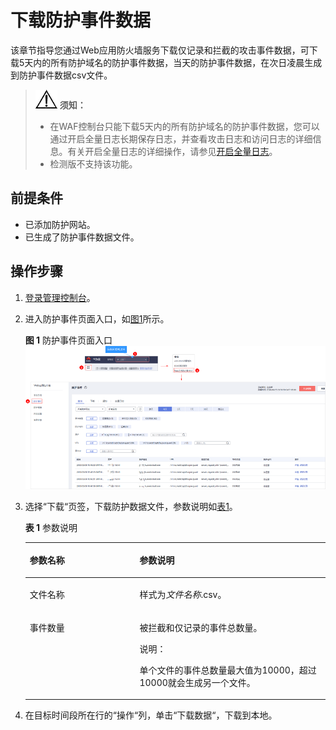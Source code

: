 # 下载防护事件数据<a name="waf_01_0077"></a>

该章节指导您通过Web应用防火墙服务下载仅记录和拦截的攻击事件数据，可下载5天内的所有防护域名的防护事件数据，当天的防护事件数据，在次日凌晨生成到防护事件数据csv文件。

>![](public_sys-resources/icon-notice.gif) **须知：** 
>-   在WAF控制台只能下载5天内的所有防护域名的防护事件数据，您可以通过开启全量日志长期保存日志，并查看攻击日志和访问日志的详细信息。有关开启全量日志的详细操作，请参见[开启全量日志](开启全量日志.md)。
>-   检测版不支持该功能。

## 前提条件<a name="section1176215532159"></a>

-   已添加防护网站。
-   已生成了防护事件数据文件。

## 操作步骤<a name="section77018751616"></a>

1.  [登录管理控制台](https://console.huaweicloud.com/?locale=zh-cn)。
2.  进入防护事件页面入口，如[图1](#waf_01_0156_fig182151235121911)所示。

    **图 1**  防护事件页面入口<a name="waf_01_0156_fig182151235121911"></a>  
    ![](figures/防护事件页面入口.png "防护事件页面入口")

3.  选择“下载“页签，下载防护数据文件，参数说明如[表1](#table117074311366)。

    **表 1**  参数说明

    <a name="table117074311366"></a>
    <table><thead align="left"><tr id="row16701943193619"><th class="cellrowborder" valign="top" width="36.57%" id="mcps1.2.3.1.1"><p id="p070174383616"><a name="p070174383616"></a><a name="p070174383616"></a>参数名称</p>
    </th>
    <th class="cellrowborder" valign="top" width="63.43%" id="mcps1.2.3.1.2"><p id="p87094316366"><a name="p87094316366"></a><a name="p87094316366"></a>参数说明</p>
    </th>
    </tr>
    </thead>
    <tbody><tr id="row18701443123617"><td class="cellrowborder" valign="top" width="36.57%" headers="mcps1.2.3.1.1 "><p id="p670194383614"><a name="p670194383614"></a><a name="p670194383614"></a>文件名称</p>
    </td>
    <td class="cellrowborder" valign="top" width="63.43%" headers="mcps1.2.3.1.2 "><p id="p6706436365"><a name="p6706436365"></a><a name="p6706436365"></a>样式为<i><span class="varname" id="varname117024333617"><a name="varname117024333617"></a><a name="varname117024333617"></a>文件名称</span></i>.csv。</p>
    </td>
    </tr>
    <tr id="row117014311367"><td class="cellrowborder" valign="top" width="36.57%" headers="mcps1.2.3.1.1 "><p id="p1170124373618"><a name="p1170124373618"></a><a name="p1170124373618"></a>事件数量</p>
    </td>
    <td class="cellrowborder" valign="top" width="63.43%" headers="mcps1.2.3.1.2 "><p id="p12716433369"><a name="p12716433369"></a><a name="p12716433369"></a>被拦截和仅记录的事件总数量。</p>
    <div class="note" id="note16711435362"><a name="note16711435362"></a><a name="note16711435362"></a><span class="notetitle"> 说明： </span><div class="notebody"><p id="p87184343612"><a name="p87184343612"></a><a name="p87184343612"></a>单个文件的事件总数量最大值为10000，超过10000就会生成另一个文件。</p>
    </div></div>
    </td>
    </tr>
    </tbody>
    </table>

4.  在目标时间段所在行的“操作“列，单击“下载数据“，下载到本地。

